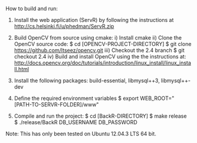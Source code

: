 How to build and run:

1) Install the web application (ServR) by following the instructions
   at http://cs.helsinki.fi/u/phedman/ServR.zip

2) Build OpenCV from source using cmake:
	i) Install cmake
	ii) Clone the OpenCV source code:
		$ cd [OPENCV-PROJECT-DIRECTORY]
		$ git clone https://github.com/Itseez/opencv.git
	iii) Checkout the 2.4 branch
		$ git checkout 2.4
	iv) Build and install OpenCV using the the instructions at:
	http://docs.opencv.org/doc/tutorials/introduction/linux_install/linux_install.html

3) Install the following packages:
	build-essential, libmysql++3, libmysql++-dev

4) Define the required environment variables
	$ export WEB_ROOT="[PATH-TO-SERVR-FOLDER]/www"

5) Compile and run the project:
	$ cd [BackR-DIRECTORY]
	$ make release
	$ ./release/BackR DB_USERNAME DB_PASSWORD

Note: This has only been tested on Ubuntu 12.04.3 LTS 64 bit.
